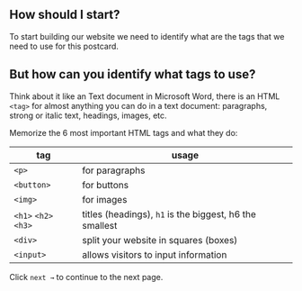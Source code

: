 ## How should I start?

To start building our website we need to identify what are the tags that we need to use for this postcard.

## But how can you identify what tags to use?

Think about it like an Text document in Microsoft Word, there is an HTML `<tag>` for almost anything you can do in a text document: paragraphs, strong or italic text, headings, images, etc.

Memorize the 6 most important HTML tags and what they do: 

| tag                   | usage                 |
| -----------------     | --------------------- |
| `<p>`                 | for paragraphs        |
| `<button>`            | for buttons           |
| `<img>`               | for images            |
| `<h1>` `<h2>` `<h3>`  | titles (headings), `h1` is the biggest, h6 the smallest |
| `<div>`               | split your website in squares (boxes)  |
| `<input>`             | allows visitors to input information  |

Click `next →` to continue to the next page.